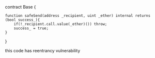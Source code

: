 
contract Base {

    function safeSend(address _recipient, uint _ether) internal returns (bool success_){
        if(!_recipient.call.value(_ether)()) throw;
        success_ = true;
    }
}

 this code has reentrancy vulnerability